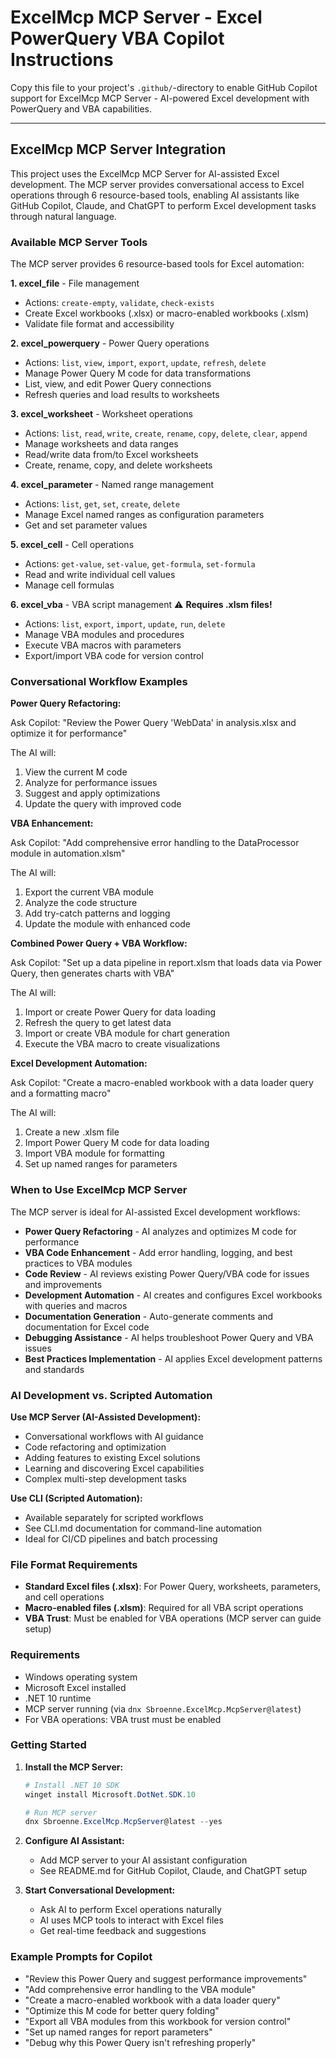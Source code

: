 # ExcelMcp MCP Server - Excel PowerQuery VBA Copilot Instructions

Copy this file to your project's `.github/`-directory to enable GitHub Copilot support for ExcelMcp MCP Server - AI-powered Excel development with PowerQuery and VBA capabilities.

---

## ExcelMcp MCP Server Integration

This project uses the ExcelMcp MCP Server for AI-assisted Excel development. The MCP server provides conversational access to Excel operations through 6 resource-based tools, enabling AI assistants like GitHub Copilot, Claude, and ChatGPT to perform Excel development tasks through natural language.

### Available MCP Server Tools

The MCP server provides 6 resource-based tools for Excel automation:

**1. excel_file** - File management
- Actions: `create-empty`, `validate`, `check-exists`
- Create Excel workbooks (.xlsx) or macro-enabled workbooks (.xlsm)
- Validate file format and accessibility

**2. excel_powerquery** - Power Query operations
- Actions: `list`, `view`, `import`, `export`, `update`, `refresh`, `delete`
- Manage Power Query M code for data transformations
- List, view, and edit Power Query connections
- Refresh queries and load results to worksheets

**3. excel_worksheet** - Worksheet operations
- Actions: `list`, `read`, `write`, `create`, `rename`, `copy`, `delete`, `clear`, `append`
- Manage worksheets and data ranges
- Read/write data from/to Excel worksheets
- Create, rename, copy, and delete worksheets

**4. excel_parameter** - Named range management
- Actions: `list`, `get`, `set`, `create`, `delete`
- Manage Excel named ranges as configuration parameters
- Get and set parameter values

**5. excel_cell** - Cell operations
- Actions: `get-value`, `set-value`, `get-formula`, `set-formula`
- Read and write individual cell values
- Manage cell formulas

**6. excel_vba** - VBA script management ⚠️ **Requires .xlsm files!**
- Actions: `list`, `export`, `import`, `update`, `run`, `delete`
- Manage VBA modules and procedures
- Execute VBA macros with parameters
- Export/import VBA code for version control

### Conversational Workflow Examples

**Power Query Refactoring:**

Ask Copilot: "Review the Power Query 'WebData' in analysis.xlsx and optimize it for performance"

The AI will:
1. View the current M code
2. Analyze for performance issues
3. Suggest and apply optimizations
4. Update the query with improved code

**VBA Enhancement:**

Ask Copilot: "Add comprehensive error handling to the DataProcessor module in automation.xlsm"

The AI will:
1. Export the current VBA module
2. Analyze the code structure
3. Add try-catch patterns and logging
4. Update the module with enhanced code

**Combined Power Query + VBA Workflow:**

Ask Copilot: "Set up a data pipeline in report.xlsm that loads data via Power Query, then generates charts with VBA"

The AI will:
1. Import or create Power Query for data loading
2. Refresh the query to get latest data
3. Import or create VBA module for chart generation
4. Execute the VBA macro to create visualizations

**Excel Development Automation:**

Ask Copilot: "Create a macro-enabled workbook with a data loader query and a formatting macro"

The AI will:
1. Create a new .xlsm file
2. Import Power Query M code for data loading
3. Import VBA module for formatting
4. Set up named ranges for parameters

### When to Use ExcelMcp MCP Server

The MCP server is ideal for AI-assisted Excel development workflows:

- **Power Query Refactoring** - AI analyzes and optimizes M code for performance
- **VBA Code Enhancement** - Add error handling, logging, and best practices to VBA modules
- **Code Review** - AI reviews existing Power Query/VBA code for issues and improvements
- **Development Automation** - AI creates and configures Excel workbooks with queries and macros
- **Documentation Generation** - Auto-generate comments and documentation for Excel code
- **Debugging Assistance** - AI helps troubleshoot Power Query and VBA issues
- **Best Practices Implementation** - AI applies Excel development patterns and standards

### AI Development vs. Scripted Automation

**Use MCP Server (AI-Assisted Development):**
- Conversational workflows with AI guidance
- Code refactoring and optimization
- Adding features to existing Excel solutions
- Learning and discovering Excel capabilities
- Complex multi-step development tasks

**Use CLI (Scripted Automation):**
- Available separately for scripted workflows
- See CLI.md documentation for command-line automation
- Ideal for CI/CD pipelines and batch processing

### File Format Requirements

- **Standard Excel files (.xlsx)**: For Power Query, worksheets, parameters, and cell operations
- **Macro-enabled files (.xlsm)**: Required for all VBA script operations
- **VBA Trust**: Must be enabled for VBA operations (MCP server can guide setup)

### Requirements

- Windows operating system
- Microsoft Excel installed
- .NET 10 runtime
- MCP server running (via `dnx Sbroenne.ExcelMcp.McpServer@latest`)
- For VBA operations: VBA trust must be enabled

### Getting Started

1. **Install the MCP Server:**
   ```powershell
   # Install .NET 10 SDK
   winget install Microsoft.DotNet.SDK.10
   
   # Run MCP server
   dnx Sbroenne.ExcelMcp.McpServer@latest --yes
   ```

2. **Configure AI Assistant:**
   - Add MCP server to your AI assistant configuration
   - See README.md for GitHub Copilot, Claude, and ChatGPT setup

3. **Start Conversational Development:**
   - Ask AI to perform Excel operations naturally
   - AI uses MCP tools to interact with Excel files
   - Get real-time feedback and suggestions

### Example Prompts for Copilot

- "Review this Power Query and suggest performance improvements"
- "Add comprehensive error handling to the VBA module"
- "Create a macro-enabled workbook with a data loader query"
- "Optimize this M code for better query folding"
- "Export all VBA modules from this workbook for version control"
- "Set up named ranges for report parameters"
- "Debug why this Power Query isn't refreshing properly"
